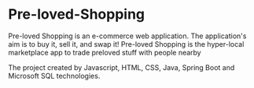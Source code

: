 # Pre-loved-Shopping

Pre-loved Shopping is an e-commerce web application. The application's aim is to buy it, sell it, and swap it! Pre-loved Shopping is the hyper-local marketplace app to trade preloved stuff with people nearby

The project created by Javascript, HTML, CSS, Java, Spring Boot and  Microsoft SQL technologies.
